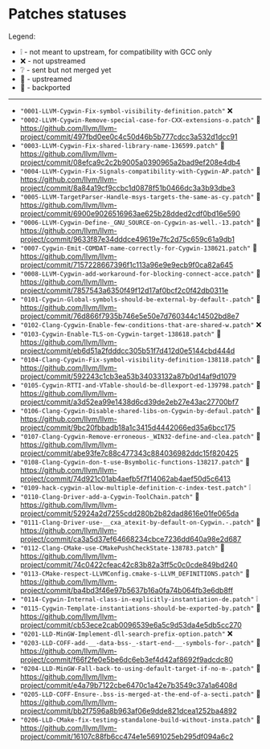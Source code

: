 # Patches statuses

Legend:

- :grey_exclamation: - not meant to upstream, for compatibility with GCC only
- :x: - not upstreamed
- :grey_question: - sent but not merged yet
- :arrow_up_small:  - upstreamed
- :arrow_down_small:  - backported

-----

- `"0001-LLVM-Cygwin-Fix-symbol-visibility-definition.patch"` :x:
- `"0002-LLVM-Cygwin-Remove-special-case-for-CXX-extensions-o.patch"` :arrow_up_small: https://github.com/llvm/llvm-project/commit/497fbd0ee0c4c50d46b5b777cdcc3a532d1dcc91
- `"0003-LLVM-Cygwin-Fix-shared-library-name-136599.patch"` :arrow_up_small: https://github.com/llvm/llvm-project/commit/08efca9c2c2b9005a0390965a2bad9ef208e4db4
- `"0004-LLVM-Cygwin-Fix-Signals-compatibility-with-Cygwin-AP.patch"` :arrow_up_small: https://github.com/llvm/llvm-project/commit/8a84a19cf9ccbc1d0878f51b0466dc3a3b93dbe3
- `"0005-LLVM-TargetParser-Handle-msys-targets-the-same-as-cy.patch"` :arrow_up_small: https://github.com/llvm/llvm-project/commit/6900e9026516963ae625b28dded2cdf0bd16e590
- `"0006-LLVM-Cygwin-Define-_GNU_SOURCE-on-Cygwin-as-well.-13.patch"` :arrow_up_small: https://github.com/llvm/llvm-project/commit/9633f87e34dddce49619e7fc2d75c659c61a9db1
- `"0007-Cygwin-Emit-COMDAT-name-correctly-for-Cygwin-138621.patch"` :arrow_down_small: https://github.com/llvm/llvm-project/commit/7157228667396f1c113a96e9e9ecb9f0ca82a645
- `"0008-LLVM-Cygwin-add-workaround-for-blocking-connect-acce.patch"` :arrow_up_small: https://github.com/llvm/llvm-project/commit/7857543a6350f49f12d17af0bcf2c0f42db0311e
- `"0101-Cygwin-Global-symbols-should-be-external-by-default-.patch"` :arrow_down_small: https://github.com/llvm/llvm-project/commit/76d866f7935b746e5e50e7d760344c14502bd8e7
- `"0102-Clang-Cygwin-Enable-few-conditions-that-are-shared-w.patch"` :x:
- `"0103-Cygwin-Enable-TLS-on-Cygwin-target-138618.patch"` :arrow_down_small: https://github.com/llvm/llvm-project/commit/eb6d51a2fdddcc305b51f7d412d0e5144cbd444d
- `"0104-Clang-Cygwin-Fix-symbol-visibility-definition-138118.patch"` :arrow_up_small: https://github.com/llvm/llvm-project/commit/592243c1cb3ea53b34033132a87b0d14af9d1079
- `"0105-Cygwin-RTTI-and-VTable-should-be-dllexport-ed-139798.patch"` :arrow_down_small: https://github.com/llvm/llvm-project/commit/a3d52ea99e1438d6cd39de2eb27e43ac27700bf7
- `"0106-Clang-Cygwin-Disable-shared-libs-on-Cygwin-by-defaul.patch"` :arrow_up_small: https://github.com/llvm/llvm-project/commit/9bc20fbbadb18a1c3415d4442066ed35a6bcc175
- `"0107-Clang-Cygwin-Remove-erroneous-_WIN32-define-and-clea.patch"` :arrow_up_small: https://github.com/llvm/llvm-project/commit/abe93fe7c88c477343c884036982ddc15f820425
- `"0108-Clang-Cygwin-don-t-use-Bsymbolic-functions-138217.patch"` :arrow_up_small: https://github.com/llvm/llvm-project/commit/74d921c01ab4aefb5f7f14062ab4aef50d5c6413
- `"0109-hack-cygwin-allow-multiple-definition-c-index-test.patch"` :grey_exclamation:
- `"0110-Clang-Driver-add-a-Cygwin-ToolChain.patch"` :arrow_up_small: https://github.com/llvm/llvm-project/commit/52924a2d7255cdd280b2b82dad8616e01fe065da
- `"0111-Clang-Driver-use-__cxa_atexit-by-default-on-Cygwin.-.patch"` :arrow_up_small: https://github.com/llvm/llvm-project/commit/ca3a5d37ef64668234cbce7236dd640a98e2d687
- `"0112-Clang-CMake-use-CMakePushCheckState-138783.patch"` :arrow_up_small: https://github.com/llvm/llvm-project/commit/74c0422cfeac42c83b82a3ff5c0c0cde849bd240
- `"0113-CMake-respect-LLVMConfig.cmake-s-LLVM_DEFINITIONS.patch"` :arrow_up_small: https://github.com/llvm/llvm-project/commit/ba4bd3f46e97b5637b16a0fa74b064fb3e6db8ff
- `"0114-Cygwin-Internal-class-in-explicitly-instantiation-de.patch"` :grey_exclamation:
- `"0115-Cygwin-Template-instantiations-should-be-exported-by.patch"` :arrow_down_small: https://github.com/llvm/llvm-project/commit/cb53ece2cab0096539e6a5c9d53da4e5db5cc270
- `"0201-LLD-MinGW-Implement-dll-search-prefix-option.patch"` :x:
- `"0203-LLD-COFF-add-__-data-bss-_-start-end-__-symbols-for-.patch"` :arrow_up_small: https://github.com/llvm/llvm-project/commit/f66f2fe0e5be6dc6eb3ef4d42af8692f9adcdc80
- `"0204-LLD-MinGW-Fall-back-to-using-default-target-if-no-m-.patch"` :arrow_up_small: https://github.com/llvm/llvm-project/commit/e4a79b7122cbe6470c1a42e7b3549c37a1a6408d
- `"0205-LLD-COFF-Ensure-.bss-is-merged-at-the-end-of-a-secti.patch"` :arrow_up_small: https://github.com/llvm/llvm-project/commit/bb2f7596a8b963af06e9dde821dcea1252ba4892
- `"0206-LLD-CMake-fix-testing-standalone-build-without-insta.patch"` :arrow_up_small: https://github.com/llvm/llvm-project/commit/16107c88fb6cc474e1e5691025eb295df094a6c2
